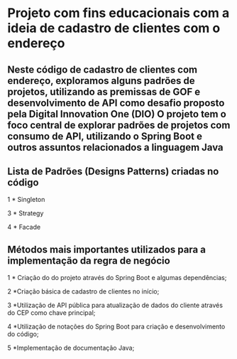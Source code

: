 # Projeto com fins educacionais com a ideia de cadastro de clientes com o endereço

## Neste código de cadastro de clientes com endereço, exploramos alguns padrões de projetos, utilizando as premissas de GOF e desenvolvimento de API como desafio proposto pela Digital Innovation One (DIO) O projeto tem o foco central de explorar padrões de projetos com consumo de API, utilizando o Spring Boot e outros assuntos relacionados a linguagem Java

## Lista de Padrões (Designs Patterns) criadas no código

1 \* Singleton

3 \* Strategy

4 \* Facade

## Métodos mais importantes utilizados para a implementação da regra de negócio

1 \* Criação do do projeto através do Spring Boot e algumas dependências;

2 \*Criação básica de cadastro de clientes no início;

3 \*Utilização de API pública para atualização de dados do cliente através do CEP como chave principal;

4 \*Utilização de notações do Spring Boot para criação e desenvolvimento do código;

5 \*Implementação de documentação Java;
